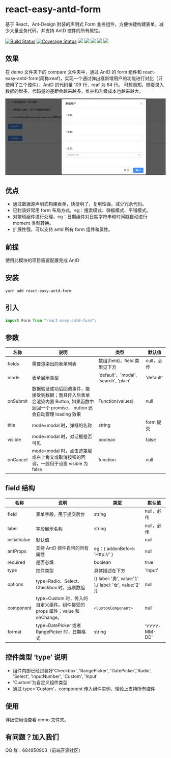 # react-easy-antd-form

基于 React，Ant-Design 封装的声明式 Form 业务组件，方便快捷构建表单，减少大量业务代码，并支持 AntD 控件的所有属性。

[![Build Status](https://travis-ci.org/lingxiao-Zhu/react-easy-antd-form.svg?branch=master)](https://travis-ci.org/lingxiao-Zhu/react-easy-antd-form)
[![Coverage Status](https://coveralls.io/repos/github/lingxiao-Zhu/react-easy-antd-form/badge.svg?branch=master)](https://coveralls.io/github/lingxiao-Zhu/react-easy-antd-form?branch=master)
![](https://img.shields.io/github/last-commit/lingxiao-Zhu/react-easy-antd-form.svg)
![](https://img.shields.io/github/languages/code-size/lingxiao-Zhu/react-easy-antd-form.svg)
![](https://img.shields.io/npm/dw/react-easy-antd-form.svg)
![](https://img.shields.io/npm/dependency-version/react-easy-antd-form/react.svg)
![](https://img.shields.io/npm/dependency-version/react-easy-antd-form/antd.svg)

## 效果

在 demo 文件夹下的 compare 文件夹中，通过 AntD 的 form 组件和 react-easy-antd-form(简称:reaf)，实现一个通过弹出框新增用户的功能进行对比（只使用了三个控件），AntD 的代码量 109 行，reaf 为 64 行。
可想而知，随着录入数据的增多，代码量的差距会越来越多，维护和升级成本也越来越大。

![功能截图](/screenshots/1.png)

## 优点

- 通过数据源声明式构建表单，快捷明了，复用性强，减少冗余代码。
- 已封装好常用 form 布局方式，eg：搜索模式、弹框模式、平铺模式。
- 对繁琐组件进行处理，eg：日期组件对日期字符串和时间戳自动进行 moment 类型转换。
- 扩展性强，可以支持 antd 所有 form 组件和属性。

## 前提

使用此模块的项目需要配置完成 AntD

## 安装

`yarn add react-easy-antd-form`

## 引入

```javascript
import Form from "react-easy-antd-form";
```

## 参数

| 名称     | 说明                                                                                                                                 | 类型                                  | 默认值     |
| -------- | ------------------------------------------------------------------------------------------------------------------------------------ | ------------------------------------- | ---------- |
| fields   | 需要渲染出的表单列表                                                                                                                 | 数组[field]，field 类型见下方         | null，必传 |
| mode     | 表单展示类型                                                                                                                         | 'default'，'modal', 'search', 'plain' | 'default'  |
| onSubmit | 数据验证成功后回调事件，能接受到数据；而且传入后表单会渲染内置 Button, 如果函数中返回一个 promise， button 还会自动管理 loading 效果 | Function(values)                      | null       |
| title    | mode=modal 时，弹框的名称                                                                                                            | string                                | form 提交  |
| visible  | mode=modal 时，对话框是否可见                                                                                                        | boolean                               | false      |
| onCancel | mode=modal 时，点击遮罩层或右上角叉或取消按钮的回调，一般用于设置 visible 为 false                                                   | function                              | null       |

## field 结构

| 名称         | 说明                                                                         | 类型                                                    | 默认值       |
| ------------ | ---------------------------------------------------------------------------- | ------------------------------------------------------- | ------------ |
| field        | 表单字段，用于提交后台                                                       | string                                                  | null，必传   |
| label        | 字段展示名称                                                                 | string                                                  | null，必传   |
| initialValue | 默认值                                                                       |                                                         | null         |
| antProps     | 支持 AntD 控件自带的所有属性                                                 | eg：{ addonBefore: 'Http://' }                          | null         |
| required     | 是否必填                                                                     | boolean                                                 | true         |
| type         | 控件类型                                                                     | 具体描述在下方                                          | 'Input'      |
| options      | type=Radio、Select、Checkbox 时，选项数组                                    | [{ label: '男', value:'1' },{ label: '女', value:'2' }] | null         |
| component    | type=Custom 时，传入的自定义组件。组件接受的 props 属性：value 和 onChange。 | `<CustomComponent>`                                     | null         |
| format       | type=DatePicker 或者 RangePicker 时，日期格式                                | string                                                  | 'YYYY-MM-DD' |

## 控件类型 ‘type’ 说明

- 组件内部已经封装好'Checkbox', 'RangePicker', 'DatePicker','Radio', 'Select', 'InputNumber', 'Custom', 'Input'
- 'Custom'为自定义组件类型
- 通过 type='Custom'，component 传入组件实例，理论上支持所有控件

## 使用

详细使用请查看 demo 文件夹。

## 有问题？加入我们

QQ 群：684950903（前端开源社区）

